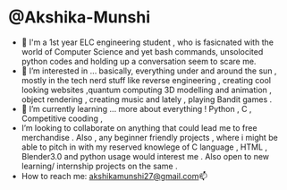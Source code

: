 # @Akshika-Munshi
- 👋 I'm a 1st year ELC engineering student , who is fasicnated with the world of Computer Science and yet bash commands, unsolocited python codes and holding up a conversation seem to scare me.  
- 👀 I’m interested in ... basically, everything under and around the sun  , mostly in the tech nerd stuff like reverse engineering , creating cool looking websites ,quantum computing  3D modelling and animation , object rendering , creating music and lately , playing Bandit games .
- 🌱 I’m currently learning ... more about everything ! Python , C , Competitive cooding , 
-  I’m looking to collaborate on anything that could lead me to free merchandise . Also , any beginner friendly projects , where i might be able to pitch in with my reserved knowlege of C language , HTML , Blender3.0 and python usage would interest me . Also open to new learning/ internship projects on the same . 
-  How to reach me: akshikamunshi27@gmail.com📫

<!---
Akshika-Munshi/Akshika-Munshi is a ✨ special ✨ repository because its `README.md` (this file) appears on your GitHub profile.
You can click the Preview link to take a look at your changes.
--->
